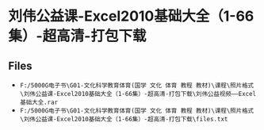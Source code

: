 # 刘伟公益课-Excel2010基础大全（1-66集）-超高清-打包下载

## Files

- `F:/5000G电子书\G01-文化科学教育体育(国学 文化 体育 教程 教材)\课程\照片格式\刘伟公益课-Excel2010基础大全（1-66集）-超高清-打包下载\刘伟公益视频——Excel基础大全.rar`
- `F:/5000G电子书\G01-文化科学教育体育(国学 文化 体育 教程 教材)\课程\照片格式\刘伟公益课-Excel2010基础大全（1-66集）-超高清-打包下载\files.txt`
